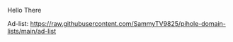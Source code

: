 Hello There

Ad-list: https://raw.githubusercontent.com/SammyTV9825/pihole-domain-lists/main/ad-list
